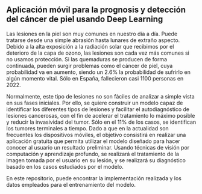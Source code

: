 ## Aplicación móvil para la prognosis y detección del cáncer de piel usando Deep Learning

Las lesiones en la piel son muy comunes en nuestro día a día. Puede tratarse desde una simple abrasión hasta lunares de extraño aspecto. Debido a la alta exposición a la radiación solar que recibimos por el deterioro de la capa de ozono, las lesiones son cada vez más comunes si no usamos protección. Si las quemaduras se producen de forma continuada, pueden surgir problemas como el cáncer de piel, cuya probabilidad va en aumento, siendo un 2.6% la probabilidad de sufrirlo en algún momento vital. Sólo en España, fallecieron casi 1100 personas en 2022.

Normalmente, este tipo de lesiones no son fáciles de analizar a simple vista en sus fases iniciales. Por ello, se quiere construir un modelo capaz de identificar los diferentes tipos de lesiones y facilitar el autodiagnóstico de lesiones cancerosas, con el fin de acelerar el tratamiento lo máximo posible y reducir la invasividad del tumor. Sólo en el 11% de los casos, se identifican los tumores terminales a tiempo.
Dado a que en la actualidad son frecuentes los dispositivos móviles, el objetivo consistirá en realizar una aplicación gratuita que permita utilizar el modelo diseñado para hacer conocer al usuario un resultado preliminar. Usando técnicas de visión por computación y aprendizaje profundo, se realizará el tratamiento de la imagen tomada por el usuario en su lesión, y se realizará su diagnóstico basado en los casos estudiados por el modelo.

En este repositorio, puede encontrar la implementación realizada y los datos empleados para el entrenamiento del modelo.
